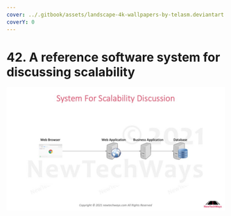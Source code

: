 ```yaml
---
cover: ../.gitbook/assets/landscape-4k-wallpapers-by-telasm.deviantart.com (31).jpg
coverY: 0
---
```


# 42. A reference software system for discussing scalability

![](<../.gitbook/assets/image (10).png>)
